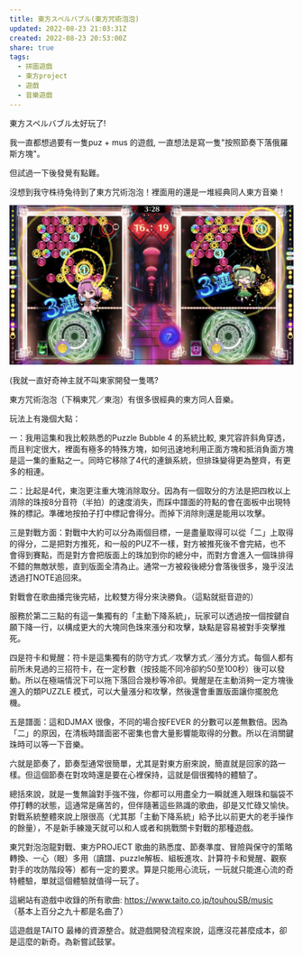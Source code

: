 ```yaml
---  
title: 東方スペルバブル(東方咒術泡泡)  
updated: 2022-08-23 21:03:31Z  
created: 2022-08-23 20:53:00Z  
share: true  
tags:  
  - 拼圖遊戲  
  - 東方project  
  - 遊戲  
  - 音樂遊戲  
---  
```

  
東方スペルバブル太好玩了!  
  
我一直都想過要有一隻puz + mus 的遊戲, 一直想法是寫一隻"按照節奏下落俄羅斯方塊"。  
  
但試過一下後發覺有點難。  
  
沒想到我守株待兔待到了東方咒術泡泡！裡面用的還是一堆經典同人東方音樂！  
  
![Pasted image 20231001160559.png](./blogs/images/Pasted%20image%2020231001160559.png#)  
  
(我就一直好奇神主就不叫東家開發一隻嗎?  
  
  
  
東方咒術泡泡（下稱東咒／東泡）有很多很經典的東方同人音樂。  
  
玩法上有幾個大點：  
  
一：我用這集和我比較熟悉的Puzzle Bubble 4 的系統比較, 東咒容許斜角穿透，而且判定很大，裡面有極多的特殊方塊，如何迅速地利用正面方塊和抵消負面方塊是這一集的重點之一。同時它移除了4代的連鎖系統，但排珠變得更為整齊，有更多的相連。  
  
二：比起是4代，東泡更注重大塊消除取分。因為有一個取分的方法是把四枚以上消除的珠按8分音符（半拍）的速度消失，而踩中譜面的符點的會在面板中出現特殊的標記。準確地按拍子打中標記會得分。而掉下消除則還是能用以攻擊。  
  
三是對戰方面：對戰中大約可以分為兩個目標，一是盡量取得可以從「二」上取得的得分，二是把對方推死，和一般的PUZ不一樣，對方被推死後不會完結，也不會得到賽點，而是對方會把版面上的珠加到你的總分中，而對方會進入一個珠排得不錯的無敵狀態，直到版面全清為止。通常一方被殺後總分會落後很多，幾乎沒法透過打NOTE追回來。  
  
對戰會在歌曲播完後完結，比較雙方得分來決勝負。（這點就挺音遊的）  
  
服務於第二三點的有這一集獨有的「主動下降系統」，玩家可以透過按一個按鍵自願下降一行，以構成更大的大塊同色珠來漲分和攻擊，缺點是容易被對手突擊推死。  
  
四是符卡和覺醒：符卡是這集獨有的防守方式／攻擊方式／漲分方式。每個人都有前所未見過的三招符卡，在一定秒數（按技能不同冷卻約50至100秒）後可以發動。所以在極端情況下可以拖下落回合幾秒等冷卻。覺醒是在主動消夠一定方塊後進入的類PUZZLE 模式，可以大量漲分和攻擊，然後還會重置版面讓你擺脫危機。  
  
五是譜面：這和DJMAX 很像，不同的場合按FEVER 的分數可以差無數倍。因為「二」的原因，在清板時譜面密不密集也會大量影響能取得的分數。所以在消關鍵珠時可以等一下音樂。  
  
六就是節奏了，節奏型通常很簡單，尤其是對東方廚來說，簡直就是回家的路一樣。但這個節奏在對攻時還是要在心裡保持，這就是個很獨特的體驗了。  
  
  
  
總括來說，就是一隻無論對手強不強，你都可以用盡全力一瞬就進入眼珠和腦袋不停打轉的狀態，這通常是痛苦的，但伴隨著這些熟識的歌曲，卻是又忙碌又愉快。對戰系統整體來說上限很高（尤其那「主動下降系統」給予比以前更大的老手操作的餘量），不是新手練幾天就可以和人或者和挑戰關卡對戰的那種遊戲。  
  
東咒對泡泡龍對戰、東方PROJECT 歌曲的熟悉度、節奏準度、冒險與保守的策略轉換、一心（眼）多用（讀譜、puzzle解板、組板進攻、計算符卡和覺醒、觀察對手的攻防階段等）都有一定的要求。算是只能用心流玩，一玩就只能進心流的奇特體驗，單就這個體驗就值得一玩了。  
  
這網站有遊戲中收錄的所有歌曲: https://www.taito.co.jp/touhouSB/music  
（基本上百分之九十都是名曲了）  
  
這遊戲是TAITO 最棒的資源整合。就遊戲開發流程來說，這應沒花甚麼成本，卻是這麼的新奇。為新嘗試鼓掌。  
  
